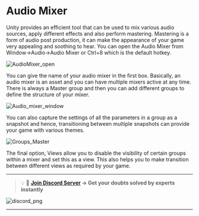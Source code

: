 # Audio Mixer

Unity provides an efficient tool that can be used to mix various audio sources, apply different effects and also perform mastering. Mastering is a form of audio post production, it can make the appearance of your game very appealing and soothing to hear. You can open the Audio Mixer from Window->Audio->Audio Mixer or Ctrl+8 which is the default hotkey.

![AudioMixer_open](https://user-images.githubusercontent.com/44625252/152988019-c4ddfd84-3846-4b63-bfaa-b079a0293f96.png)

You can give the name of your audio mixer in the first box. Basically, an audio mixer is an asset and you can have multiple mixers active at any time. There is always a Master group and then you can add different groups to define the structure of your mixer.

![Audio_mixer_window](https://user-images.githubusercontent.com/44625252/152988071-485f3cbe-bb04-433b-9ff3-4bfc48833c6a.png)

You can also capture the settings of all the parameters in a group as a snapshot and hence, transitioning between multiple snapshots can provide your game with various themes.

![Groups_Master](https://user-images.githubusercontent.com/44625252/152988110-7e4eecdc-d322-40a9-ba4b-400c28ce5eb9.png)

The final option, Views allow you to disable the visibility of certain groups within a mixer and set this as a view. This also helps you to make transition between different views as required by your game.

---
<aside>

> 💡 🚀 **[Join Discord Server](https://discord.gg/J5zDscnzms) → Get your doubts solved by experts instantly**
</aside>

![discord_png](https://user-images.githubusercontent.com/44625252/152948137-97167a02-bba1-47b9-b33c-fb2ac41f11fc.png)

---
